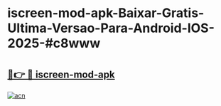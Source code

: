 # iscreen-mod-apk-Baixar-Gratis-Ultima-Versao-Para-Android-IOS-2025-#c8www

# <h2><a href="https://ainizakaria.my?title=iscreen-mod-apk&ref=24M">🔗👉 🔴 iscreen-mod-apk</a></h2>

[![acn](https://github.com/user-attachments/assets/0f9c940e-d8b0-45ae-aac7-cd30a18b3e1c)](https://ainizakaria.my?title=iscreen-mod-apk&ref=24M)

